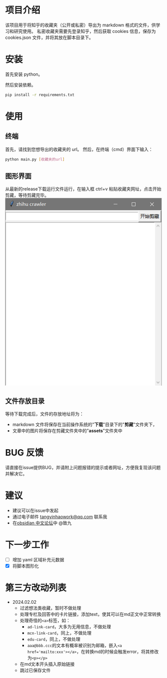 # 项目介绍
该项目用于将知乎的收藏夹（公开或私密）导出为 markdown 格式的文件，供学习和研究使用。
私密收藏夹需要先登录知乎，然后获取 cookies 信息，保存为 cookies.json 文件，并将其放在脚本目录下。

# 安装
首先安装 python。

然后安装依赖。
```bash
pip install -r requirements.txt
```
# 使用
## 终端
首先，请找到您想导出的收藏夹的 url。
然后，在终端（cmd）界面下输入：
```bash
python main.py [收藏夹的url]
```
## 图形界面
从最新的release下载运行文件运行，在输入框 ctrl+v 粘贴收藏夹网址，点击开始剪藏，等待剪藏完毕。
![img.png](demo.png)

## 文件存放目录
等待下载完成后，文件的存放地址将为：
- markdown 文件将保存在当前操作系统的"**下载**"目录下的"**剪藏**"文件夹下，
- 文章中的图片将保存在剪藏文件夹中的"**assets**"文件夹中

# BUG 反馈
请直接在issue提供BUG，并请附上问题报错的提示或者网址，方便我复现该问题并解决它。

# 建议
- 建议可以在issue中发起
- 通过电子邮件 tangyinhaowork@qq.com 联系我
- 在[obsidian 中文论坛](https://forum-zh.obsidian.md/)中 @致九

# 下一步工作
-[ ] 增加 yaml 区域补充元数据
-[x] 将脚本图形化

# 第三方改动列表

* 2024.02.02
    * 过滤想法类收藏，暂时不做处理
    * 处理专栏及回答中的卡片链接，添加text，使其可以在md正文中正常转换
    * 处理奇怪的```<a>```标签，如：
        * ```ad-link-card```，大多为无用信息，不做处理
        * ```mcn-link-card```，同上，不做处理
        * ```edu-card```，同上，不做处理
        * ```aaa@bbb.ccc```的文本有概率被识别为邮箱，嵌入```<a href='mailto:xxx'></a>```，在转换md的时候会触发error，将其修改为```<p></p>```
    * 在md文本开头插入原始链接
    * 跳过已保存文件